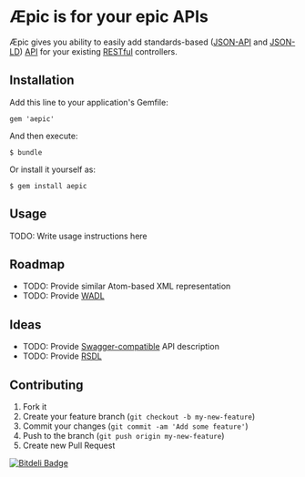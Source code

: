 # Æpic is for your epic APIs

Æpic gives you ability to easily add standards-based ([JSON-API][] and [JSON-LD][]) [API][] for
your existing [RESTful][REST] controllers.

## Installation

Add this line to your application's Gemfile:

    gem 'aepic'

And then execute:

    $ bundle

Or install it yourself as:

    $ gem install aepic

## Usage

TODO: Write usage instructions here

## Roadmap

* TODO: Provide similar Atom-based XML representation
* TODO: Provide [WADL][]

## Ideas

* TODO: Provide [Swagger-compatible][Swagger] API description
* TODO: Provide [RSDL][]

## Contributing

1. Fork it
2. Create your feature branch (`git checkout -b my-new-feature`)
3. Commit your changes (`git commit -am 'Add some feature'`)
4. Push to the branch (`git push origin my-new-feature`)
5. Create new Pull Request

[JSON-API]: http://jsonapi.org/
[JSON-LD]: http://json-ld.org/
[REST]: http://en.wikipedia.org/wiki/Representational_state_transfer
[API]: http://en.wikipedia.org/wiki/Application_programming_interface
[WADL]: http://en.wikipedia.org/wiki/WADL
[RSDL]: http://en.wikipedia.org/wiki/RSDL
[Swagger]: https://developers.helloreverb.com/swagger/


[![Bitdeli Badge](https://d2weczhvl823v0.cloudfront.net/alsemyonov/aepic/trend.png)](https://bitdeli.com/free "Bitdeli Badge")

